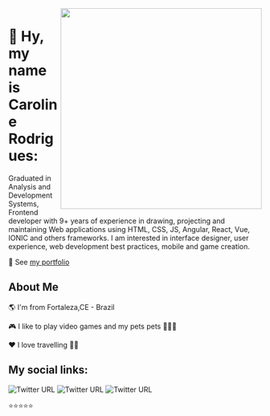 <img align="right" width="400" height="400" src="https://cdn.lowgif.com/full/ab4a17955afa5191-girl-greeting-by-alexey-mozgovets-dribbble.gif">


# 👋  Hy, my name is Caroline Rodrigues:  

Graduated in Analysis and Development Systems, Frontend developer with 9+ years of experience in drawing, projecting and maintaining Web applications using HTML, CSS, JS, Angular, React, Vue, IONIC and others frameworks.
I am interested in interface designer, user experience, web development best practices, mobile and game creation.

📒 See [my portfolio](https://loracsilva.myportfolio.com/)



## About Me

🌎 I'm from Fortaleza,CE - Brazil

🎮 I like to play video games and my pets pets 🐶🐱🐱

❤️ I love travelling 🛫🛬



## My social links:

![Twitter URL](https://img.shields.io/twitter/url?color=%2300FFFF&label=linkedin&logo=linkedin&style=for-the-badge&url=https%3A%2F%2Fwww.linkedin.com%2Fin%2Fcarolinerodrigues%2F%3Flocale%3Den_US) ![Twitter URL](https://img.shields.io/twitter/url?color=%231E90FF&label=Twitter&logo=twitter&style=for-the-badge&url=https%3A%2F%2Ftwitter.com%2Floracsilva)  ![Twitter URL](https://img.shields.io/twitter/url?color=%23FF1493&label=instagram&logo=instagram&style=for-the-badge&url=https%3A%2F%2Fwww.instagram.com%2Floracsilva%2F) 


⭐️⭐️⭐️⭐️⭐️ 
